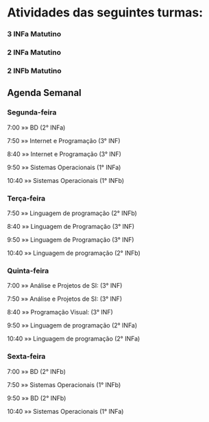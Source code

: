 # Atividades das seguintes turmas:

### 3 INFa Matutino
### 2 INFa Matutino
### 2 INFb Matutino

## Agenda Semanal

### Segunda-feira

7:00 »» BD (2° INFa)

7:50 »» Internet e Programação (3° INF)

8:40 »» Internet e Programação (3° INF)

9:50 »» Sistemas Operacionais (1° INFa)

10:40 »» Sistemas Operacionais (1° INFb)


### Terça-feira

7:50 »» Linguagem de programação (2° INFb)

8:40 »» Linguagem de Programação (3° INF)

9:50 »» Linguagem de Programação (3° INF)

10:40 »» Linguagem de programação (2° INFb)


### Quinta-feira
 
7:00 »» Análise e Projetos de SI: (3° INF)

7:50 »» Análise e Projetos de SI: (3° INF)

8:40 »» Programação Visual: (3° INF)

9:50 »» Linguagem de programação (2° INFa)

10:40 »» Linguagem de programação (2° INFa)


### Sexta-feira

7:00 »» BD (2° INFb)

7:50 »» Sistemas Operacionais (1° INFb)

9:50 »» BD (2° INFb)

10:40 »» Sistemas Operacionais (1° INFa)
